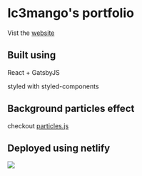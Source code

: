 # Ic3mango's portfolio

Vist the [website](https://nervous-bartik-c43014.netlify.com/)

## Built using

React + GatsbyJS

styled with styled-components

## Background particles effect
checkout [particles.js](http://vincentgarreau.com/particles.js/)


## Deployed using netlify
![](https://www.netlify.com/img/deploy/button.svg)
<!--  -->
